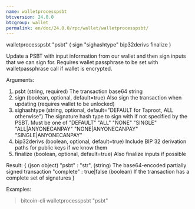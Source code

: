 ```yaml
---
name: walletprocesspsbt
btcversion: 24.0.0
btcgroup: wallet
permalink: en/doc/24.0.0/rpc/wallet/walletprocesspsbt/
---
```


walletprocesspsbt "psbt" ( sign "sighashtype" bip32derivs finalize )

Update a PSBT with input information from our wallet and then sign inputs
that we can sign for.
Requires wallet passphrase to be set with walletpassphrase call if wallet is encrypted.

Arguments:
1. psbt           (string, required) The transaction base64 string
2. sign           (boolean, optional, default=true) Also sign the transaction when updating (requires wallet to be unlocked)
3. sighashtype    (string, optional, default="DEFAULT for Taproot, ALL otherwise") The signature hash type to sign with if not specified by the PSBT. Must be one of
                  "DEFAULT"
                  "ALL"
                  "NONE"
                  "SINGLE"
                  "ALL|ANYONECANPAY"
                  "NONE|ANYONECANPAY"
                  "SINGLE|ANYONECANPAY"
4. bip32derivs    (boolean, optional, default=true) Include BIP 32 derivation paths for public keys if we know them
5. finalize       (boolean, optional, default=true) Also finalize inputs if possible

Result:
{                             (json object)
  "psbt" : "str",             (string) The base64-encoded partially signed transaction
  "complete" : true|false     (boolean) If the transaction has a complete set of signatures
}

Examples:
> bitcoin-cli walletprocesspsbt "psbt"


